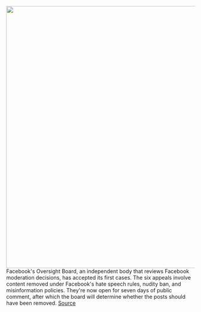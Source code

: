 <img src='https://cdn.vox-cdn.com/thumbor/rGqcznAE3rXIbRkxj-Wd_R-xaxw=/0x0:2040x1360/1200x800/filters:focal(857x517:1183x843)/cdn.vox-cdn.com/uploads/chorus_image/image/68061386/acastro_180806_1777_facebook_0001.0.jpg' width='700px' /><br/>
Facebook's Oversight Board, an independent body that reviews Facebook moderation decisions, has accepted its first cases. The six appeals involve content removed under Facebook's hate speech rules, nudity ban, and misinformation policies. They're now open for seven days of public comment, after which the board will determine whether the posts should have been removed.
<a href='https://www.theverge.com/2020/12/1/21755133/facebook-oversight-board-supreme-court-first-cases-hate-speech-pandemic-misinformation'> Source <a/>